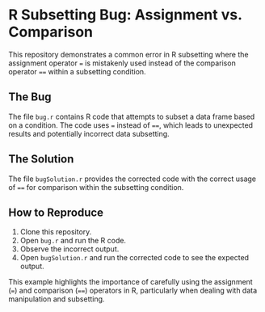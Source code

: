 # R Subsetting Bug: Assignment vs. Comparison

This repository demonstrates a common error in R subsetting where the assignment operator `=` is mistakenly used instead of the comparison operator `==` within a subsetting condition.

## The Bug
The file `bug.r` contains R code that attempts to subset a data frame based on a condition.  The code uses `=` instead of `==`, which leads to unexpected results and potentially incorrect data subsetting.

## The Solution
The file `bugSolution.r` provides the corrected code with the correct usage of `==` for comparison within the subsetting condition.

## How to Reproduce
1. Clone this repository.
2. Open `bug.r` and run the R code.
3. Observe the incorrect output.
4. Open `bugSolution.r` and run the corrected code to see the expected output.

This example highlights the importance of carefully using the assignment (`=`) and comparison (`==`) operators in R, particularly when dealing with data manipulation and subsetting.